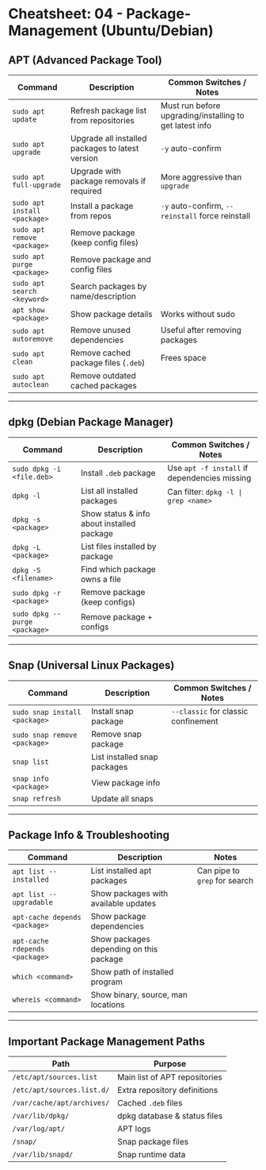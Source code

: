 # Cheatsheet: 04 - Package-Management (Ubuntu/Debian)

## **APT (Advanced Package Tool)**

| Command | Description | Common Switches / Notes |
| ------- | ----------- | ----------------------- |
| `sudo apt update` | Refresh package list from repositories | Must run before upgrading/installing to get latest info |
| `sudo apt upgrade` | Upgrade all installed packages to latest version | `-y` auto-confirm |
| `sudo apt full-upgrade` | Upgrade with package removals if required | More aggressive than `upgrade` |
| `sudo apt install <package>` | Install a package from repos | `-y` auto-confirm, `--reinstall` force reinstall |
| `sudo apt remove <package>` | Remove package (keep config files) | |
| `sudo apt purge <package>` | Remove package and config files | |
| `sudo apt search <keyword>` | Search packages by name/description | |
| `apt show <package>` | Show package details | Works without sudo |
| `sudo apt autoremove` | Remove unused dependencies | Useful after removing packages |
| `sudo apt clean` | Remove cached package files (`.deb`) | Frees space |
| `sudo apt autoclean` | Remove outdated cached packages | |

---

## **dpkg (Debian Package Manager)**

| Command | Description | Common Switches / Notes |
| ------- | ----------- | ----------------------- |
| `sudo dpkg -i <file.deb>` | Install `.deb` package | Use `apt -f install` if dependencies missing |
| `dpkg -l` | List all installed packages | Can filter: `dpkg -l \| grep <name>` |
| `dpkg -s <package>` | Show status & info about installed package | |
| `dpkg -L <package>` | List files installed by package | |
| `dpkg -S <filename>` | Find which package owns a file | |
| `sudo dpkg -r <package>` | Remove package (keep configs) | |
| `sudo dpkg --purge <package>` | Remove package + configs | |

---

## **Snap (Universal Linux Packages)**

| Command | Description | Common Switches / Notes |
| ------- | ----------- | ----------------------- |
| `sudo snap install <package>` | Install snap package | `--classic` for classic confinement |
| `sudo snap remove <package>` | Remove snap package | |
| `snap list` | List installed snap packages | |
| `snap info <package>` | View package info | |
| `snap refresh` | Update all snaps | |

---

## **Package Info & Troubleshooting**

| Command | Description | Notes |
| ------- | ----------- | ----- |
| `apt list --installed` | List installed apt packages | Can pipe to `grep` for search |
| `apt list --upgradable` | Show packages with available updates | |
| `apt-cache depends <package>` | Show package dependencies | |
| `apt-cache rdepends <package>` | Show packages depending on this package | |
| `which <command>` | Show path of installed program | |
| `whereis <command>` | Show binary, source, man locations | |

---

## **Important Package Management Paths**

| Path | Purpose |
| ---- | ------- |
| `/etc/apt/sources.list` | Main list of APT repositories |
| `/etc/apt/sources.list.d/` | Extra repository definitions |
| `/var/cache/apt/archives/` | Cached `.deb` files |
| `/var/lib/dpkg/` | dpkg database & status files |
| `/var/log/apt/` | APT logs |
| `/snap/` | Snap package files |
| `/var/lib/snapd/` | Snap runtime data |
